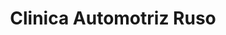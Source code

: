 ---
title: "Clinica Automotriz Ruso"
url: /ayacucho/clinica-automotriz-ruso/
shop: reparación de automóviles
---